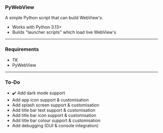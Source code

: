 ### PyWebView
A simple Python script that can build WebView's.
<br>
- Works with Python 3.13+
- Builds "launcher scripts" which load live WebView's

---

### Requirements
- TK
- PyWebView

---

### To-Do
- ✔️ Add dark mode support
- Add app icon support & customisation
- Add splash screen support & customisation
- Add title bar text support & customisation
- Add title bar icon support & customisation
- Add title bar colour support & customisation
- Add debugging (GUI & console integration)
